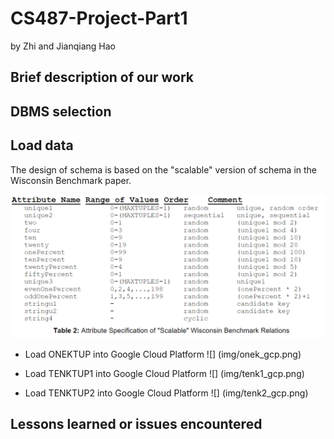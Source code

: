 # CS487-Project-Part1
by Zhi and Jianqiang Hao
## Brief description of our work

## DBMS selection

## Load data
The design of schema is based on the "scalable" version of schema in the Wisconsin Benchmark paper.

![](img/wisconsin.png)

* Load ONEKTUP into Google Cloud Platform
![] (img/onek_gcp.png)

* Load TENKTUP1 into Google Cloud Platform
![] (img/tenk1_gcp.png)

* Load TENKTUP2 into Google Cloud Platform
![] (img/tenk2_gcp.png)


## Lessons learned or issues encountered
